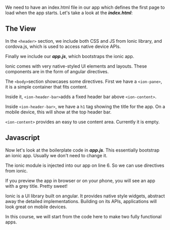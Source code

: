 We need to have an index.html file in our app which defines the first page to load when the app starts. 
Let's take a look at the ***index.html***:

## The View

In the ```<header>``` section, we include both CSS and JS from Ionic library, and cordova.js, which is used to access native device APIs.

Finally we include our ***app.js***, which bootstraps the ionic app.

Ionic comes with very native-styled UI elements and layouts. These components are in the form of angular directives.

The ```<body>```section showcases some directives. First we have a ```<ion-pane>```, it is a simple container that fits content. 

Inside it, ```<ion-header-bar>```adds a fixed header bar above ```<ion-content>```. 

Inside ```<ion-header-bar>```, we have a ```h1``` tag showing the title for the app. On a mobile device, this will show at the top header bar.

```<ion-content>``` provides an easy to use content area. Currently it is empty.

## Javascript

Now let's look at the boilerplate code in ***app.js***. This essentially bootstrap an ionic app. Usually we don't need to change it.

The ionic module is injected into our app on line 6. So we can use directives from ionic.

If you preview the app in browser or on your phone, you will see an app with a grey title. Pretty sweet!

Ionic is a UI library built on angular. It provides native style widgets, abstract away the detailed implementations. 
Building on its APIs, applications will look great on mobile devices.

In this course, we will start from the code here to make two fully functional apps.